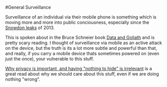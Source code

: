 #General Surveillance

Surveillance of an individual via their mobile phone is something which is moving more and more into public conciousness, especially since the [Snowdon leaks](https://en.wikipedia.org/wiki/Global_surveillance_disclosures_(2013%E2%80%93present)) of 2013.

This is spoken about in the Bruce Schneier book [Data and Goliath](https://www.schneier.com/books/data_and_goliath/) and is pretty scary reading. I thought of surveillance via mobile as an active attack on the device, but the truth is its a lot more subtle and powerful than that, and really, if you carry a mobile device thats sometimes powered on (even just the once), your vulnerable to this stuff. 

[Why privacy is important, and having "nothing to hide" is irrelevant](https://robindoherty.com/2016/01/06/nothing-to-hide.html) is a great read about why we should care about this stuff, even if we are doing nothing "wrong". 
